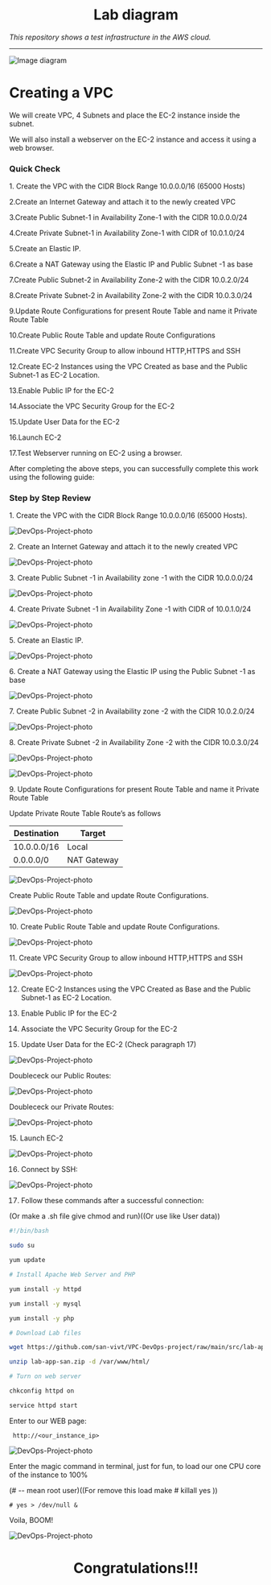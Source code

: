 <h1 align="center">Lab diagram</h1>

_This repository shows a test infrastructure in the AWS cloud._

---

![Image diagram](https://github.com/san-vivt/VPC-DevOps-project/raw/main/src/VPC-Test-project28.drawio.png)

# Creating a VPC


We will create VPC, 4 Subnets and place the EC-2 instance inside the subnet.

We will also install a webserver on the EC-2 instance and access it using a web browser.

### Quick Check

  1\. Create the VPC with the CIDR Block Range 10.0.0.0/16 (65000 Hosts)

  2.Create an Internet Gateway and attach it to the newly created VPC

  3.Create Public Subnet-1 in Availability Zone-1 with the CIDR 10.0.0.0/24

  4.Create Private Subnet-1 in Availability Zone-1 with CIDR of 10.0.1.0/24

  5.Create an Elastic IP.

  6.Create a NAT Gateway using the Elastic IP and Public Subnet -1 as base

  7.Create Public Subnet-2 in Availability Zone-2 with the CIDR 10.0.2.0/24

  8.Create Private Subnet-2 in Availability Zone-2 with the CIDR 10.0.3.0/24

  9.Update Route Configurations for present Route Table and name it Private Route Table

  10.Create Public Route Table and update Route Configurations

  11.Create VPC Security Group to allow inbound HTTP,HTTPS and SSH

  12.Create EC-2 Instances using the VPC Created as base and the Public Subnet-1 as EC-2 Location.

  13.Enable Public IP for the EC-2 

  14.Associate the VPC Security Group for the EC-2

  15.Update User Data for the EC-2

  16.Launch EC-2

  17.Test Webserver running on EC-2 using a browser.

After completing the above steps, you can successfully complete this work using the following guide:


### Step by Step Review

  1\. Create the VPC with the CIDR Block Range 10.0.0.0/16 (65000 Hosts).

![DevOps-Project-photo](https://github.com/san-vivt/VPC-DevOps-project/raw/main/src/DevOps-Project-photo1.png)

  2\. Create an Internet Gateway and attach it to the newly created VPC

![DevOps-Project-photo](https://github.com/san-vivt/VPC-DevOps-project/raw/main/src/DevOps-Project-photo2.png)

  3\. Create Public Subnet -1 in Availability zone -1 with the CIDR 10.0.0.0/24

![DevOps-Project-photo](https://github.com/san-vivt/VPC-DevOps-project/raw/main/src/DevOps-Project-photo3.png)

  4\. Create Private Subnet -1 in Availability Zone -1 with CIDR of 10.0.1.0/24

![DevOps-Project-photo](https://github.com/san-vivt/VPC-DevOps-project/raw/main/src/DevOps-Project-photo4.png)

  5\. Create an Elastic IP.

![DevOps-Project-photo](https://github.com/san-vivt/VPC-DevOps-project/raw/main/src/DevOps-Project-photo5.png)

  6\. Create a NAT Gateway using the Elastic IP using the Public Subnet -1 as base

![DevOps-Project-photo](https://github.com/san-vivt/VPC-DevOps-project/raw/main/src/DevOps-Project-photo6.png)

  7\. Create Public Subnet -2 in Availability zone -2 with the CIDR 10.0.2.0/24

![DevOps-Project-photo](https://github.com/san-vivt/VPC-DevOps-project/raw/main/src/DevOps-Project-photo7.png)

  8\. Create Private Subnet -2 in Availability Zone -2 with the CIDR 10.0.3.0/24

![DevOps-Project-photo](https://github.com/san-vivt/VPC-DevOps-project/raw/main/src/DevOps-Project-photo8.png)



![DevOps-Project-photo](https://github.com/san-vivt/VPC-DevOps-project/raw/main/src/DevOps-Project-photo9.png)

  9\. Update Route Configurations for present Route Table and name it Private Route Table

Update Private Route Table Route’s as follows

| Destination |   Target    |
| ----------- | ----------- |
| 10.0.0.0/16 |    Local    |
| 0.0.0.0/0   | NAT Gateway |




![DevOps-Project-photo](https://github.com/san-vivt/VPC-DevOps-project/raw/main/src/DevOps-Project-photo10.png)

  Create Public Route Table and update Route Configurations.

![DevOps-Project-photo](https://github.com/san-vivt/VPC-DevOps-project/raw/main/src/DevOps-Project-photo11.png)

  10\. Create Public Route Table and update Route Configurations.


![DevOps-Project-photo](https://github.com/san-vivt/VPC-DevOps-project/raw/main/src/DevOps-Project-photo12.png)

  11\. Create VPC Security Group to allow inbound HTTP,HTTPS and SSH


![DevOps-Project-photo](https://github.com/san-vivt/VPC-DevOps-project/raw/main/src/DevOps-Project-photo13.png)


12. Create EC-2 Instances using the VPC Created as Base and the Public Subnet-1 as EC-2 Location.

13. Enable Public IP for the EC-2 

14. Associate the VPC Security Group for the EC-2

15. Update User Data for the EC-2 (Check paragraph 17)




![DevOps-Project-photo](https://github.com/san-vivt/VPC-DevOps-project/raw/main/src/DevOps-Project-photo14.png)


  Doublececk our Public Routes:

![DevOps-Project-photo](https://github.com/san-vivt/VPC-DevOps-project/raw/main/src/DevOps-Project-photo18.png)

  Doublececk our Private Routes:

![DevOps-Project-photo](https://github.com/san-vivt/VPC-DevOps-project/raw/main/src/DevOps-Project-photo19.png)

  15\. Launch EC-2

![DevOps-Project-photo](https://github.com/san-vivt/VPC-DevOps-project/raw/main/src/DevOps-Project-photo15.png)


16. Connect by SSH:

![DevOps-Project-photo](https://github.com/san-vivt/VPC-DevOps-project/raw/main/src/DevOps-Project-photo16.png)

17. Follow these commands after a successful connection:

  (Or make a .sh file give chmod and run)((Or use like User data))


```bash
#!/bin/bash

sudo su

yum update

# Install Apache Web Server and PHP

yum install -y httpd

yum install -y mysql

yum install -y php

# Download Lab files

wget https://github.com/san-vivt/VPC-DevOps-project/raw/main/src/lab-app-san.zip

unzip lab-app-san.zip -d /var/www/html/

# Turn on web server

chkconfig httpd on

service httpd start

```


  Enter to our WEB page:

``` http://<our_instance_ip>```

![DevOps-Project-photo](https://github.com/san-vivt/VPC-DevOps-project/raw/main/src/DevOps-Project-photo21.png)

  Enter the magic command in terminal, just for fun, to load our one CPU core of the instance to 100%

  (# -- mean root user)((For remove this load make # killall yes ))

```# yes > /dev/null &```

  Voila, BOOM!

![DevOps-Project-photo](https://github.com/san-vivt/VPC-DevOps-project/raw/main/src/DevOps-Project-photo23.png)


<h1 align="center">Congratulations!!!</h1>